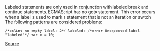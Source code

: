 Labeled statements are only used in conjunction with labeled break and continue statements. ECMAScript has no goto statement.
This error occurs when a label is used to mark a statement that is not an iteration or switch
The following patterns are considered problems:

```
/*eslint no-empty-label: 2*/ labeled: /*error Unexpected label "labeled"*/ var x = 10;

```

[Source](http://eslint.org/docs/rules/no-empty-label)
